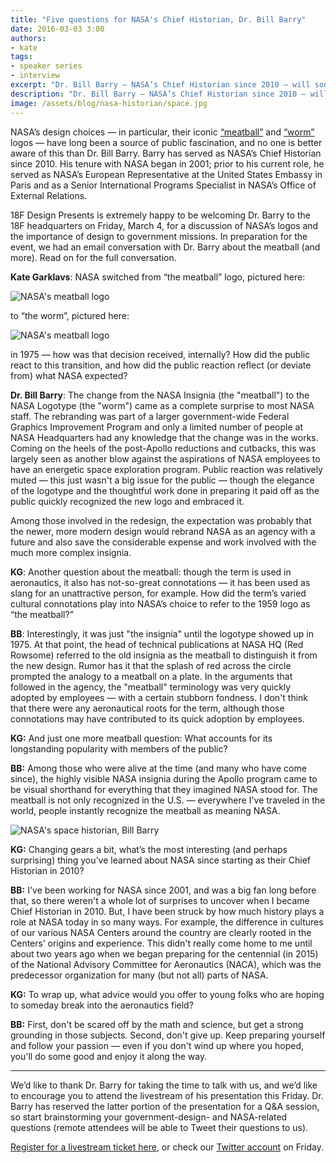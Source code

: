 ```yaml
---
title: "Five questions for NASA's Chief Historian, Dr. Bill Barry"
date: 2016-03-03 3:00
authors:
- kate
tags:
- speaker series
- interview
excerpt: "Dr. Bill Barry — NASA’s Chief Historian since 2010 — will soon be visiting 18F to talk about the history of NASA’s logo. Here, read his insights on why “the meatball” is so popular, his advice to young folks considering careers in aeronautics, and more."
description: "Dr. Bill Barry — NASA’s Chief Historian since 2010 — will soon be visiting 18F to talk about the history of NASA’s logo. Here, read his insights on why “the meatball” is so popular, his advice to young folks considering careers in aeronautics, and more."
image: /assets/blog/nasa-historian/space.jpg
---
```


NASA’s design choices — in particular, their iconic [“meatball”](http://history.nasa.gov/meatball.htm) and [“worm”](http://www.nasa.gov/audience/forstudents/5-8/features/symbols-of-nasa.html) logos — have long been a source of public fascination, and no one is better aware of this than Dr. Bill Barry. Barry has served as NASA’s Chief Historian since 2010. His tenure with NASA began in 2001; prior to his current role, he served as NASA’s European Representative at the United States Embassy in Paris and as a Senior International Programs Specialist in NASA’s Office of External Relations.

18F Design Presents is extremely happy to be welcoming Dr. Barry to the 18F headquarters on Friday, March 4, for a discussion of NASA’s logos and the importance of design to government missions. In preparation for the event, we had an email conversation with Dr. Barry about the meatball (and more). Read on for the full conversation.

**Kate Garklavs**: NASA switched from “the meatball” logo, pictured here:

![NASA's meatball logo]({{site.baseurl}}/assets/blog/nasa-historian/meatball.jpg)

 to “the worm”, pictured here:

![NASA's meatball logo]({{site.baseurl}}/assets/blog/nasa-historian/worm-logo.jpg)

in 1975 — how was that decision received, internally? How did the public react to this transition, and how did the public reaction reflect (or deviate from) what NASA expected?

**Dr. Bill Barry**: The change from the NASA Insignia (the "meatball") to the NASA Logotype (the "worm") came as a complete surprise to most NASA staff. The rebranding was part of a larger government-wide Federal Graphics Improvement Program and only a limited number of people at NASA Headquarters had any knowledge that the change was in the works. Coming on the heels of the post-Apollo reductions and cutbacks, this was largely seen as another blow against the aspirations of NASA employees to have an energetic space exploration program. Public reaction was relatively muted — this just wasn't a big issue for the public — though the elegance of the logotype and the thoughtful work done in preparing it paid off as the public quickly recognized the new logo and embraced it.

Among those involved in the redesign, the expectation was probably that the newer, more modern design would rebrand NASA as an agency with a future and also save the considerable expense and work involved with the much more complex insignia.

**KG**: Another question about the meatball: though the term is used in aeronautics, it also has not-so-great connotations — it has been used as slang for an unattractive person, for example. How did the term’s varied cultural connotations play into NASA’s choice to refer to the 1959 logo as “the meatball?” 

**BB**: Interestingly, it was just "the insignia" until the logotype showed up in 1975. At that point, the head of technical publications at NASA HQ (Red Rowsome) referred to the old insignia as the meatball to distinguish it from the new design. Rumor has it that the splash of red across the circle prompted the analogy to a meatball on a plate. In the arguments that followed in the agency, the "meatball" terminology was very quickly adopted by employees — with a certain stubborn fondness. I don't think that there were any aeronautical roots for the term, although those connotations may have contributed to its quick adoption by employees.

**KG:** And just one more meatball question: What accounts for its longstanding popularity with members of the public?   

**BB:** Among those who were alive at the time (and many who have come since), the highly visible NASA insignia during the Apollo program came to be visual shorthand for everything that they imagined NASA stood for. The meatball is not only recognized in the U.S. — everywhere I've traveled in the world, people instantly recognize the meatball as meaning NASA.

![NASA's space historian, Bill Barry]({{site.baseurl}}/assets/blog/nasa-historian/nasa-historian.jpg)

**KG:** Changing gears a bit, what’s the most interesting (and perhaps surprising) thing you’ve learned about NASA since starting as their Chief Historian in 2010?

**BB:** I've been working for NASA since 2001, and was a big fan long before that, so there weren't a whole lot of surprises to uncover when I became Chief Historian in 2010. But, I have been struck by how much history plays a role at NASA today in so many ways. For example, the difference in cultures of our various NASA Centers around the country are clearly rooted in the Centers’ origins and experience. This didn't really come home to me until about two years ago when we began preparing for the centennial (in 2015) of the National Advisory Committee for Aeronautics (NACA), which was the predecessor organization for many (but not all) parts of NASA.  

**KG:** To wrap up, what advice would you offer to young folks who are hoping to someday break into the aeronautics field?  

**BB:** First, don't be scared off by the math and science, but get a strong grounding in those subjects. Second, don't give up. Keep preparing yourself and follow your passion — even if you don't wind up where you hoped, you'll do some good and enjoy it along the way.

***

We’d like to thank Dr. Barry for taking the time to talk with us, and we’d like to encourage you to attend the livestream of his presentation this Friday. Dr. Barry has reserved the latter portion of the presentation for a Q&A session, so start brainstorming your government-design- and NASA-related questions (remote attendees will be able to Tweet their questions to us).

[Register for a livestream ticket here](https://www.eventbrite.com/e/18f-design-presents-dr-bill-barry-nasa-chief-historian-registration-21774705731), or check our [Twitter account](https://twitter.com/18F?lang=en) on Friday. 
